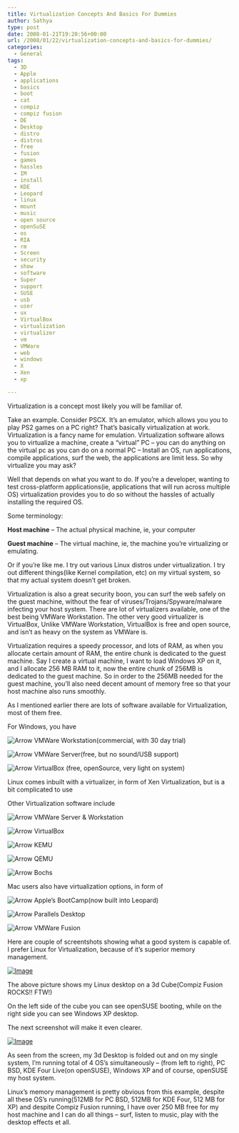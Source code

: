 ```yaml
---
title: Virtualization Concepts And Basics For Dummies
author: Sathya
type: post
date: 2008-01-21T19:20:56+00:00
url: /2008/01/22/virtualization-concepts-and-basics-for-dummies/
categories:
  - General
tags:
  - 3D
  - Apple
  - applications
  - basics
  - boot
  - cat
  - compiz
  - compiz fusion
  - DE
  - Desktop
  - distro
  - distros
  - free
  - fusion
  - games
  - hassles
  - IM
  - install
  - KDE
  - Leopard
  - linux
  - mount
  - music
  - open source
  - openSuSE
  - os
  - RIA
  - rm
  - Screen
  - security
  - show
  - software
  - Super
  - support
  - SUSE
  - usb
  - user
  - ux
  - VirtualBox
  - virtualization
  - virtualizer
  - vm
  - VMWare
  - web
  - windows
  - X
  - Xen
  - xp

---
```

Virtualization is a concept most likely you will be familiar of.
  
Take an example. Consider PSCX. It&#8217;s an emulator, which allows you you to play PS2 games on a PC right? That&#8217;s basically virtualization at work. Virtualization is a fancy name for emulation. Virtualization software allows you to virtualize a machine, create a &#8220;virtual&#8221; PC &#8211; you can do anything on the virtual pc as you can do on a normal PC &#8211; Install an OS, run applications, compile applications, surf the web, the applications are limit less. So why virtualize you may ask?
  
Well that depends on what you want to do. If you&#8217;re a developer, wanting to test cross-platform applications(ie, applications that will run across multiple OS) virtualization provides you to do so without the hassles of actually installing the required OS.
  
Some terminology:

<!--more-->


  
**Host machine** &#8211; The actual physical machine, ie, your computer
  
**Guest machine** &#8211; The virtual machine, ie, the machine you&#8217;re virtualizing or emulating.
  
Or if you&#8217;re like me. I try out various Linux distros under virtualization. I try out different things(like Kernel compilation, etc) on my virtual system, so that my actual system doesn&#8217;t get broken.

Virtualization is also a great security boon, you can surf the web safely on the guest machine, without the fear of viruses/Trojans/Spyware/malware infecting your host system. There are lot of virtualizers available, one of the best being VMWare Workstation. The other very good virtualizer is VirtualBox, Unlike VMWare Workstation, VirtualBox is free and open source, and isn&#8217;t as heavy on the system as VMWare is.
  
Virtualization requires a speedy processor, and lots of RAM, as when you allocate certain amount of RAM, the entire chunk is dedicated to the guest machine. Say I create a virtual machine, I want to load Windows XP on it, and I allocate 256 MB RAM to it, now the entire chunk of 256MB is dedicated to the guest machine. So in order to the 256MB needed for the guest machine, you&#8217;ll also need decent amount of memory free so that your host machine also runs smoothly.

As I mentioned earlier there are lots of software available for Virtualization, most of them free.
  
For Windows, you have
  
<!-- s:arrow: -->

<img title="Arrow" src="https://www.tech2.com/forums/images/smilies/icon_arrow.gif" border="0" alt="Arrow" /><!-- s:arrow: --> VMWare Workstation(commercial, with 30 day trial)


  
<!-- s:arrow: -->

<img title="Arrow" src="https://www.tech2.com/forums/images/smilies/icon_arrow.gif" border="0" alt="Arrow" /><!-- s:arrow: --> VMWare Server(free, but no sound/USB support)


  
<!-- s:arrow: -->

<img title="Arrow" src="https://www.tech2.com/forums/images/smilies/icon_arrow.gif" border="0" alt="Arrow" /><!-- s:arrow: --> VirtualBox (free, openSource, very light on system)


  
Linux comes inbuilt with a virtualizer, in form of Xen Virtualization, but is a bit complicated to use
  
Other Virtualization software include
  
<!-- s:arrow: -->

<img title="Arrow" src="https://www.tech2.com/forums/images/smilies/icon_arrow.gif" border="0" alt="Arrow" /><!-- s:arrow: --> VMWare Server & Workstation


  
<!-- s:arrow: -->

<img title="Arrow" src="https://www.tech2.com/forums/images/smilies/icon_arrow.gif" border="0" alt="Arrow" /><!-- s:arrow: --> VirtualBox


  
<!-- s:arrow: -->

<img title="Arrow" src="https://www.tech2.com/forums/images/smilies/icon_arrow.gif" border="0" alt="Arrow" /><!-- s:arrow: --> KEMU


  
<!-- s:arrow: -->

<img title="Arrow" src="https://www.tech2.com/forums/images/smilies/icon_arrow.gif" border="0" alt="Arrow" /><!-- s:arrow: --> QEMU


  
<!-- s:arrow: -->

<img title="Arrow" src="https://www.tech2.com/forums/images/smilies/icon_arrow.gif" border="0" alt="Arrow" /><!-- s:arrow: --> Bochs

Mac users also have virtualization options, in form of

<!-- s:arrow: -->

<img title="Arrow" src="https://www.tech2.com/forums/images/smilies/icon_arrow.gif" border="0" alt="Arrow" /><!-- s:arrow: --> Apple&#8217;s BootCamp(now built into Leopard)


  
<!-- s:arrow: -->

<img title="Arrow" src="https://www.tech2.com/forums/images/smilies/icon_arrow.gif" border="0" alt="Arrow" /><!-- s:arrow: --> Parallels Desktop


  
<!-- s:arrow: -->

<img title="Arrow" src="https://www.tech2.com/forums/images/smilies/icon_arrow.gif" border="0" alt="Arrow" /><!-- s:arrow: --> VMWare Fusion

Here are couple of screentshots showing what a good system is capable of. I prefer Linux for Virtualization, because of it&#8217;s superior memory management.
  
<a class="postlink" href="https://img221.imageshack.us/my.php?image=virtualization1ye2.jpg" target="_blank"><img src="https://img221.imageshack.us/img221/2751/virtualization1ye2.th.jpg" alt="Image" /></a>
  
The above picture shows my Linux desktop on a 3d Cube(Compiz Fusion ROCKS!! FTW!)
  
On the left side of the cube you can see openSUSE booting, while on the right side you can see Windows XP desktop.

The next screenshot will make it even clearer.
  
<a class="postlink" href="https://img218.imageshack.us/my.php?image=virtualization2bo3.jpg" target="_blank"><img src="https://img218.imageshack.us/img218/9574/virtualization2bo3.th.jpg" alt="Image" /></a>

As seen from the screen, my 3d Desktop is folded out and on my single system, I&#8217;m running total of 4 OS&#8217;s simultaneously &#8211; (from left to right), PC BSD, KDE Four Live(on openSUSE), Windows XP and of course, openSUSE my host system.
  
Linux&#8217;s memory management is pretty obvious from this example, despite all these OS&#8217;s running(512MB for PC BSD, 512MB for KDE Four, 512 MB for XP) and despite Compiz Fusion running, I have over 250 MB free for my host machine and I can do all things &#8211; surf, listen to music, play with the desktop effects et all.
